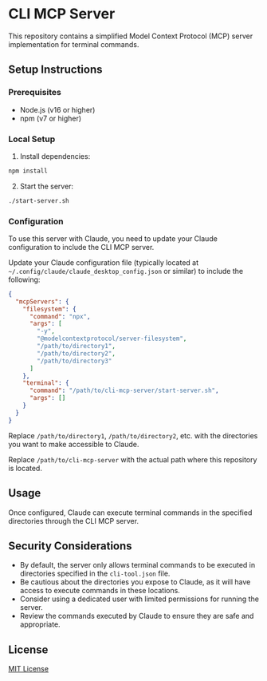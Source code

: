 # CLI MCP Server

This repository contains a simplified Model Context Protocol (MCP) server implementation for terminal commands.

## Setup Instructions

### Prerequisites
- Node.js (v16 or higher)
- npm (v7 or higher)

### Local Setup

1. Install dependencies:
```bash
npm install
```

2. Start the server:
```bash
./start-server.sh
```

### Configuration

To use this server with Claude, you need to update your Claude configuration to include the CLI MCP server.

Update your Claude configuration file (typically located at `~/.config/claude/claude_desktop_config.json` or similar) to include the following:

```json
{
  "mcpServers": {
    "filesystem": {
      "command": "npx",
      "args": [
        "-y",
        "@modelcontextprotocol/server-filesystem",
        "/path/to/directory1",
        "/path/to/directory2",
        "/path/to/directory3"
      ]
    },
    "terminal": {
      "command": "/path/to/cli-mcp-server/start-server.sh",
      "args": []
    }
  }
}
```

Replace `/path/to/directory1`, `/path/to/directory2`, etc. with the directories you want to make accessible to Claude.

Replace `/path/to/cli-mcp-server` with the actual path where this repository is located.

## Usage

Once configured, Claude can execute terminal commands in the specified directories through the CLI MCP server.

## Security Considerations

- By default, the server only allows terminal commands to be executed in directories specified in the `cli-tool.json` file.
- Be cautious about the directories you expose to Claude, as it will have access to execute commands in these locations.
- Consider using a dedicated user with limited permissions for running the server.
- Review the commands executed by Claude to ensure they are safe and appropriate.

## License

[MIT License](LICENSE)
